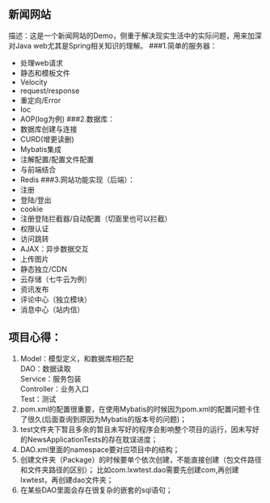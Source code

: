 ## 新闻网站
描述：这是一个新闻网站的Demo，侧重于解决现实生活中的实际问题，用来加深对Java web尤其是Spring相关知识的理解。
###1.简单的服务器：
- 处理web请求
- 静态和模板文件
- Velocity
- request/response
- 重定向/Error
- Ioc
- AOP(log为例)
###2.数据库：
- 数据库创建与连接
- CURD(增更读删)
- Mybatis集成
- 注解配置/配置文件配置
- 与前端结合
- Redis
###3.网站功能实现（后端）：
- 注册
- 登陆/登出
- cookie
- 注册登陆拦截器/自动配置（切面里也可以拦截）
- 权限认证
- 访问跳转
- AJAX：异步数据交互
- 上传图片
- 静态独立/CDN
- 云存储（七牛云为例）
- 资讯发布
- 评论中心（独立模块）
- 消息中心（站内信）


## 项目心得：
1. Model：模型定义，和数据库相匹配  
   DAO：数据读取  
   Service：服务包装  
   Controller：业务入口  
   Test：测试 
2. pom.xml的配置很重要，在使用Mybatis的时候因为pom.xml的配置问题卡住了很久(后面查询到原因为Mybatis的版本号的问题)；
3. test文件夹下暂且多余的暂且未写好的程序会影响整个项目的运行，因未写好的NewsApplicationTests的存在耽误进度；
4. DAO.xml里面的namespace要对应项目中的结构；
5. 创建文件夹（Package）的时候要单个依次创建，不能直接创建（包文件路径和文件夹路径的区别）；
比如com.lxwtest.dao需要先创建com,再创建lxwtest，再创建dao文件夹；
6. 在某些DAO里面会存在很复杂的嵌套的sql语句；